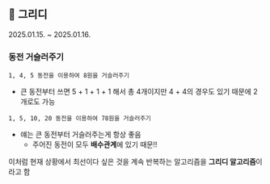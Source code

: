 ## 🏁 그리디

2025.01.15. ~ 2025.01.16.

### 동전 거슬러주기
```plaintext
1, 4, 5 동전을 이용하여 8원을 거슬러주기
```
- 큰 동전부터 쓰면 5 + 1 + 1 + 1 해서 총 4개이지만 4 + 4의 경우도 있기 때문에 2개로도 가능

```plaintext
1, 5, 10, 20 동전을 이용하여 78원을 거슬러주기
```
- 얘는 큰 동전부터 거슬러주는게 항상 좋음
  - 주어진 동전이 모두 **배수관계**에 있기 때문!!

이처럼 현재 상황에서 최선이다 싶은 것을 계속 반복하는 알고리즘을 **그리디 알고리즘**이라고 함